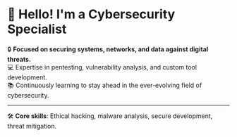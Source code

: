# 👋 Hello! I'm a Cybersecurity Specialist

🔒 **Focused on securing systems, networks, and data against digital threats.**  
💻 Expertise in pentesting, vulnerability analysis, and custom tool development.  
📚 Continuously learning to stay ahead in the ever-evolving field of cybersecurity.

---

🛠️ **Core skills**: Ethical hacking, malware analysis, secure development, threat mitigation.
